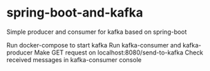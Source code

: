 # spring-boot-and-kafka
Simple producer and consumer for kafka based on spring-boot

Run docker-compose to start kafka
Run kafka-consumer and kafka-producer
Make GET request on localhost:8080/send-to-kafka
Check received messages in kafka-consumer console
